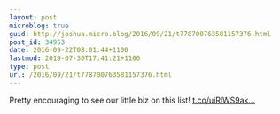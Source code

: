 ```yaml
---
layout: post
microblog: true
guid: http://joshua.micro.blog/2016/09/21/t778700763581157376.html
post_id: 34953
date: 2016-09-22T08:01:44+1100
lastmod: 2019-07-30T17:41:21+1100
type: post
url: /2016/09/21/t778700763581157376.html
---
```

Pretty encouraging to see our little biz on this list! [t.co/uiRlWS9ak...](https://t.co/uiRlWS9akK)
